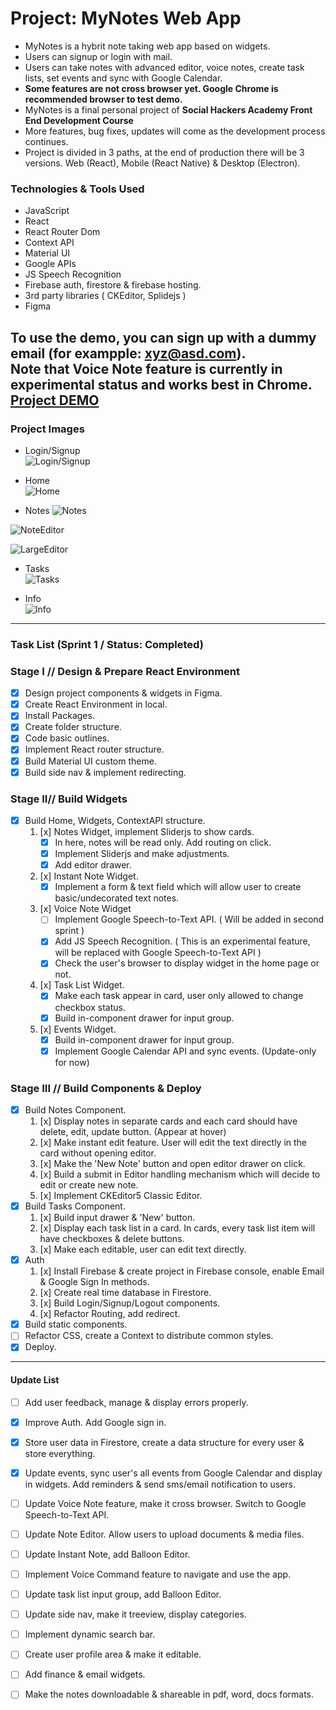 # Project: MyNotes Web App

- MyNotes is a hybrit note taking web app based on widgets.
- Users can signup or login with mail.
- Users can take notes with advanced editor, voice notes, create task lists, set events and sync with Google Calendar.
- **Some features are not cross browser yet. Google Chrome is recommended browser to test demo.**
- MyNotes is a final personal project of **Social Hackers Academy Front End Development Course**
- More features, bug fixes, updates will come as the development process continues.
- Project is divided in 3 paths, at the end of production there will be 3 versions. Web (React), Mobile (React Native) & Desktop (Electron).

### Technologies & Tools Used
- JavaScript
- React
- React Router Dom
- Context API
- Material UI
- Google APIs
- JS Speech Recognition
- Firebase auth, firestore & firebase hosting.
- 3rd party libraries ( CKEditor, Splidejs )
- Figma

**To use the demo, you can sign up with a dummy email (for exampple: xyz@asd.com).**  
**Note that Voice Note feature is currently in experimental status and works best in Chrome.**  
[Project DEMO](https://mynotes-312617.web.app/) 
---  
### Project Images

- Login/Signup  
![Login/Signup](./src/Assets/Images/MyNotes-Login.png)

- Home  
![Home](./src/Assets/Images/home.png)

- Notes
![Notes](./src/Assets/Images/Notes.png)

![NoteEditor](./src/Assets/Images/Notesweditor.png)

![LargeEditor](./src/Assets/Images/largeeditor.png)

- Tasks  
![Tasks](./src/Assets/Images/Tasksweditor.png)

- Info  
![Info](./src/Assets/Images/Info.png)
---
### Task List (Sprint 1 / Status: Completed)
### Stage I // Design & Prepare React Environment
- [x] Design project components & widgets in Figma.
- [x] Create React Environment in local.
- [x] Install Packages.
- [x] Create folder structure.
- [x] Code basic outlines.
- [x] Implement React router structure.
- [x] Build Material UI custom theme.
- [x] Build side nav & implement redirecting.

### Stage II// Build Widgets
- [x] Build Home, Widgets, ContextAPI structure.
    1. [x] Notes Widget, implement Sliderjs to show cards.
        - [x] In here, notes will be read only. Add routing on click.
        - [x] Implement Sliderjs and make adjustments.
        - [x] Add editor drawer.
    2. [x] Instant Note Widget.
        - [x] Implement a form & text field which will allow user to create basic/undecorated text notes.
    3. [x] Voice Note Widget
        - [ ] Implement Google Speech-to-Text API. ( Will be added in second sprint )
        - [x] Add JS Speech Recognition. ( This is an experimental feature, will be replaced with Google Speech-to-Text API )
        - [x] Check the user's browser to display widget in the home page or not.
    4. [x] Task List Widget.
        - [x] Make each task appear in card, user only allowed to change checkbox status.
        - [x] Build in-component drawer for input group.
    5. [x] Events Widget.
        - [x] Build in-component drawer for input group.
        - [x] Implement Google Calendar API and sync events. (Update-only for now)

### Stage III // Build Components & Deploy
- [x] Build Notes Component.
    1. [x] Display notes in separate cards and each card should have delete, edit, update button. (Appear at hover)
    2. [x] Make instant edit feature. User will edit the text directly in the card without opening editor.
    3. [x] Make the 'New Note' button and open editor drawer on click.
    4. [x] Build a submit in Editor handling mechanism which will decide to edit or create new note.
    5. [x] Implement CKEditor5 Classic Editor.
- [x] Build Tasks Component.
    1. [x] Build input drawer & 'New' button.
    2. [x] Display each task list in a card. In cards, every task list item will have checkboxes & delete buttons.
    3. [x] Make each editable, user can edit text directly.
- [x] Auth
    1. [x] Install Firebase & create project in Firebase console, enable Email & Google Sign In methods.
    2. [x] Create real time database in Firestore.
    3. [x] Build Login/Signup/Logout components.
    4. [x] Refactor Routing, add redirect.
- [x] Build static components.
- [ ] Refactor CSS, create a Context to distribute common styles.
- [x] Deploy.
---
#### Update List
- [ ] Add user feedback, manage & display errors properly.
- [x] Improve Auth. Add Google sign in.
- [x] Store user data in Firestore, create a data structure for every user & store everything.
- [x] Update events, sync user's all events from Google Calendar and display in widgets. Add reminders & send sms/email notification to users.
- [ ] Update Voice Note feature, make it cross browser. Switch to Google Speech-to-Text API.
- [ ] Update Note Editor. Allow users to upload documents & media files.
- [ ] Update Instant Note, add Balloon Editor.
- [ ] Implement Voice Command feature to navigate and use the app.
- [ ] Update task list input group, add Balloon Editor.
- [ ] Update side nav, make it treeview, display categories.
- [ ] Implement dynamic search bar.
- [ ] Create user profile area & make it editable.
- [ ] Add finance & email widgets.
- [ ] Make the notes downloadable & shareable in pdf, word, docs formats.

